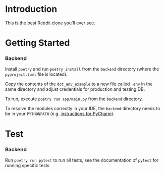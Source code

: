 # Introduction 
This is the best Reddit clone you'll ever see.

# Getting Started
### Backend
Install `poetry` and run `poetry install` from the `backend` directory (where the `pyproject.toml` file is located).

Copy the contents of the `dot_env_example` to a new file called `.env` in the same directory and adjust credentials for production and testing DB.

To run, execute `poetry run app/main.py` from the `backend` directory.

To resolve the modules correctly in your IDE, the `backend` directory needs to be in your `PYTHONPATH` (e.g. [instructions for PyCharm](https://www.jetbrains.com/help/pycharm/installing-uninstalling-and-reloading-interpreter-paths.html)).

# Test
### Backend
Run `poetry run pytest` to run all tests, see the documentation of `pytest` for running specific tests.